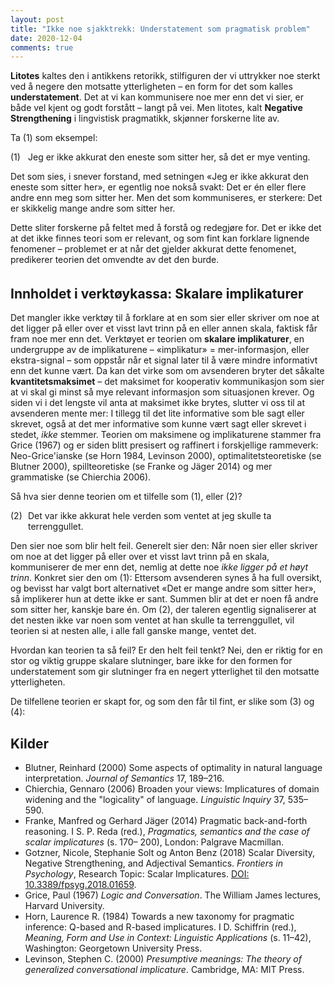 ```yaml
---
layout: post
title: "Ikke noe sjakktrekk: Understatement som pragmatisk problem"
date: 2020-12-04
comments: true
---
```

<style>
  ol {
  margin-left: 0;
  padding-left: 0;
}
ol li {
  display: block;
  margin-bottom: .4em;
  margin-left: 2em;
}
ol li::before {
  display: inline-block;
  content: "(" counter(item) ") ";
  counter-increment: item;
  width: 2em;
  margin-left: -2em;
}
figcaption {
    color: #333;
    text-align: center;
    font-family: Optima, Candara, Calibri, Arial, sans-serif;
    font-size: .8em;
  line-height: 1.2em;
}	
  .zoom:hover {
  -ms-transform: scale(3); /* IE 9 */
  -webkit-transform: scale(3); /* Safari 3-8 */
  transform: scale(2); 
  transform-origin: 100% 0%;
}
  .small {
  font-variant: small-caps;
}
</style>

<div class="ingress"><p><b>Litotes</b> kaltes den i antikkens retorikk, stilfiguren der vi uttrykker noe sterkt ved å negere den motsatte ytterligheten – en form for det som kalles <b>understatement</b>. Det at vi kan kommunisere noe mer enn det vi sier, er både vel kjent og godt forstått – langt på vei. Men litotes, kalt <b>Negative Strengthening</b> i lingvistisk pragmatikk, skjønner forskerne lite av.</p></div>
<p>Ta (1) som eksempel: </p>
<ol style="margin-top: .4em"><li>Jeg er ikke akkurat den eneste som sitter her, så det er mye venting.
</li></ol>
<p>Det som sies, i snever forstand, med setningen &laquo;Jeg er ikke akkurat den eneste som sitter her&raquo;, er egentlig noe nokså svakt: Det er én eller flere andre enn meg som sitter her. Men det som kommuniseres, er sterkere: Det er skikkelig mange andre som sitter her.</p>
<p>Dette sliter forskerne på feltet med å forstå og redegjøre for. Det er ikke det at det ikke finnes teori som er relevant, og som fint kan forklare lignende fenomener – problemet er at når det gjelder akkurat dette fenomenet, predikerer teorien det omvendte av det den burde.</p>
<h2 style="margin-top: 1.6em">Innholdet i verktøykassa: Skalare implikaturer</h2>
<p>Det mangler ikke verktøy til å forklare at en som sier eller skriver om noe at det ligger på eller over et visst lavt trinn på en eller annen skala, faktisk får fram noe mer enn det. Verktøyet er teorien om <b>skalare implikaturer</b>, en undergruppe av de implikaturene – &laquo;implikatur&raquo; = mer-informasjon, eller ekstra-signal – som oppstår når et signal later til å være mindre informativt enn det kunne vært. Da kan det virke som om avsenderen bryter det såkalte <b>kvantitetsmaksimet</b> – det maksimet for kooperativ kommunikasjon som sier at vi skal gi minst så mye relevant informasjon som situasjonen krever. Og siden vi i det lengste vil anta at maksimet ikke brytes, slutter vi oss til at avsenderen mente mer: I tillegg til det lite informative som ble sagt eller skrevet, også at det mer informative som kunne vært sagt eller skrevet i stedet, <i>ikke</i> stemmer. Teorien om maksimene og implikaturene stammer fra Grice (1967) og er siden blitt presisert og raffinert i forskjellige rammeverk: Neo-Grice'ianske (se Horn 1984, Levinson 2000), optimalitetsteoretiske (se Blutner 2000), spillteoretiske (se Franke og Jäger 2014) og mer grammatiske (se Chierchia 2006).</p>
<p>Så hva sier denne teorien om et tilfelle som (1), eller (2)?
</p>
<ol  style="margin-top: .4em; counter-reset: item 1"><li>Det var ikke akkurat hele verden som ventet at jeg skulle ta terrenggullet.
  </li></ol>
  <p>Den sier noe som blir helt feil. Generelt sier den: Når noen sier eller skriver om noe at det ligger på eller over et visst lavt trinn på en skala, kommuniserer de mer enn det, nemlig at dette noe <i>ikke ligger på et høyt trinn</i>. Konkret sier den om (1): Ettersom avsenderen synes å ha full oversikt, og bevisst har valgt bort alternativet &laquo;Det er mange andre som sitter her&raquo;, så implikerer hun at dette ikke er sant. Summen blir at det er noen få andre som sitter her, kanskje bare én. Om (2), der taleren  egentlig signaliserer at det nesten ikke var noen som ventet at han skulle ta terrenggullet, vil teorien si at nesten alle, i alle fall ganske mange, ventet det. 
  </p>
  <p>Hvordan kan teorien ta så feil? Er den helt feil tenkt? Nei, den er riktig for en stor og viktig gruppe skalare slutninger, bare ikke for den formen for understatement som gir slutninger fra en negert ytterlighet til den motsatte ytterligheten.
  </p>
  <p>De tilfellene teorien er skapt for, og som den får til fint, er slike som (3) og (4):</p>



<h2>Kilder</h2>
<ul id="pubs">
  <li>Blutner, Reinhard (2000) Some aspects of optimality in natural language interpretation. <i>Journal of Semantics</i> 17, 189–216.
  </li>
  <li>Chierchia, Gennaro (2006) Broaden your views: Implicatures of domain widening and the "logicality" of language. <i>Linguistic Inquiry</i> 37, 535–590.
  </li>
  <li>Franke, Manfred og Gerhard Jäger (2014) Pragmatic back-and-forth reasoning. I S. P. Reda (red.), <i>Pragmatics, semantics and the case of scalar implicatures</i> (s. 170– 200), London: Palgrave Macmillan.</li>
  <li>Gotzner, Nicole, Stephanie Solt og Anton Benz (2018) Scalar Diversity, Negative Strengthening, and Adjectival Semantics. <i>Frontiers in Psychology</i>, Research Topic: Scalar Implicatures. <a href="https://doi.org/10.3389/fpsyg.2018.01659">DOI: 10.3389/fpsyg.2018.01659</a>.</li>
  <li>Grice, Paul (1967) <i>Logic and Conversation</i>. The William James lectures, Harvard University.</li>
  <li>Horn, Laurence R. (1984) Towards a new taxonomy for pragmatic inference: Q-based and R-based implicatures. I D. Schiffrin (red.), <i>Meaning, Form and Use in Context: Linguistic Applications</i> (s. 11–42), Washington: Georgetown University Press.
  </li>
  <li>Levinson, Stephen C. (2000) <i>Presumptive meanings: The theory of generalized conversational implicature</i>. Cambridge, MA: MIT Press.</li>
  </ul>
